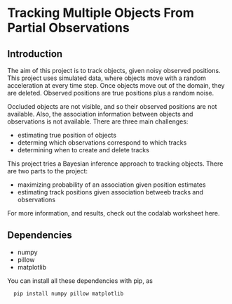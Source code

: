 # Tracking Multiple Objects From Partial Observations


## Introduction

The aim of this project is to track objects, given noisy observed positions.  This project uses simulated data, where objects move with a random acceleration at every time step. Once objects move out of the domain, they are deleted. Observed positions are true positions plus a random noise.

Occluded objects are not visible, and so their observed positions are not available. Also, the association information between objects and observations is not available. There are three main challenges:
  - estimating true position of objects
  - determing which observations correspond to which tracks
  - determining when to create and delete tracks

This project tries a Bayesian inference approach to tracking objects. There are two parts to the project:
  - maximizing probability of an association given position estimates
  - estimating track positions given association betweeb tracks and observations

For more information, and results, check out the codalab worksheet here.

## Dependencies

  - numpy
  - pillow
  - matplotlib

You can install all these dependencies with pip, as

  ```
    pip install numpy pillow matplotlib
  ```
